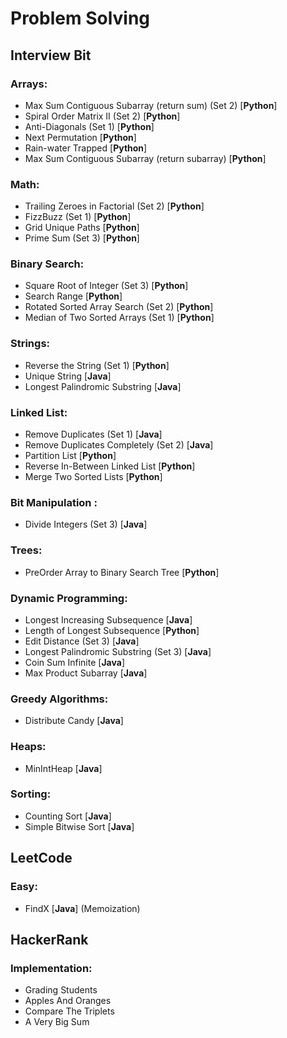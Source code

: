 # Problem Solving
<h2> Interview Bit </h2>
<h3> Arrays: </h3>
<ul>
    <li> Max Sum Contiguous Subarray (return sum) (Set 2) [<b>Python</b>]</li>
    <li> Spiral Order Matrix II (Set 2) [<b>Python</b>]</li>
    <li> Anti-Diagonals (Set 1) [<b>Python</b>]</li>
    <li> Next Permutation [<b>Python</b>]</li>
    <li> Rain-water Trapped [<b>Python</b>]</li>
    <li> Max Sum Contiguous Subarray (return subarray) [<b>Python</b>]</li>
</ul>

<h3> Math: </h3>
<ul>
    <li> Trailing Zeroes in Factorial (Set 2) [<b>Python</b>]</li>
    <li> FizzBuzz (Set 1) [<b>Python</b>]</li>
    <li> Grid Unique Paths [<b>Python</b>]</li>
    <li> Prime Sum (Set 3) [<b>Python</b>]</li>
</ul>


<h3> Binary Search: </h3>
<ul>
    <li> Square Root of Integer (Set 3) [<b>Python</b>]</li>
    <li> Search Range [<b>Python</b>]</li>
    <li> Rotated Sorted Array Search (Set 2) [<b>Python</b>]</li>
    <li> Median of Two Sorted Arrays (Set 1) [<b>Python</b>]</li>
</ul>

<h3> Strings: </h3>
<ul>
    <li> Reverse the String (Set 1) [<b>Python</b>]</li>
    <li> Unique String [<b>Java</b>]</li>
    <li> Longest Palindromic Substring [<b>Java</b>]</li>
</ul>

<h3> Linked List: </h3>
<ul>
    <li> Remove Duplicates (Set 1) [<b>Java</b>]</li>
    <li> Remove Duplicates Completely (Set 2) [<b>Java</b>]</li>
    <li> Partition List [<b>Python</b>]</li>
    <li> Reverse In-Between Linked List [<b>Python</b>]</li>
    <li> Merge Two Sorted Lists [<b>Python</b>]</li>
</ul>

<h3> Bit Manipulation : </h3>
<ul>
    <li> Divide Integers (Set 3) [<b>Java</b>]</li>
</ul>

<h3> Trees: </h3>
<ul>
    <li> PreOrder Array to Binary Search Tree [<b>Python</b>]</li>
</ul>

<H3> Dynamic Programming: </h3>
<ul>
    <li> Longest Increasing Subsequence [<b>Java</b>]</li>
    <li> Length of Longest Subsequence [<b>Python</b>]</li>
    <li> Edit Distance (Set 3) [<b>Java</b>]</li>
    <li> Longest Palindromic Substring (Set 3) [<b>Java</b>]</li>
    <li> Coin Sum Infinite [<b>Java</b>]</li>
    <li> Max Product Subarray [<b>Java</b>]</li>
</ul>

<h3> Greedy Algorithms: </h3>
<ul>
    <li> Distribute Candy [<b>Java</b>]</li>
</ul>

<h3> Heaps: </h3>
<ul>
    <li> MinIntHeap [<b>Java</b>]</li>
</ul>

<h3> Sorting: </h3>
<ul>
    <li> Counting Sort [<b>Java</b>]</li>
    <li> Simple Bitwise Sort [<b>Java</b>]</li>
</ul>

<h2> LeetCode </h2>
<h3> Easy: </h3>
<ul>
    <li> FindX [<b>Java</b>] (Memoization)</li>
</ul>

<h2>HackerRank </h2>
<h3>Implementation: </h3>
<ul>
    <li>Grading Students</li>
    <li>Apples And Oranges</li>
    <li>Compare The Triplets</li>
    <li>A Very Big Sum</li>
</ul>

